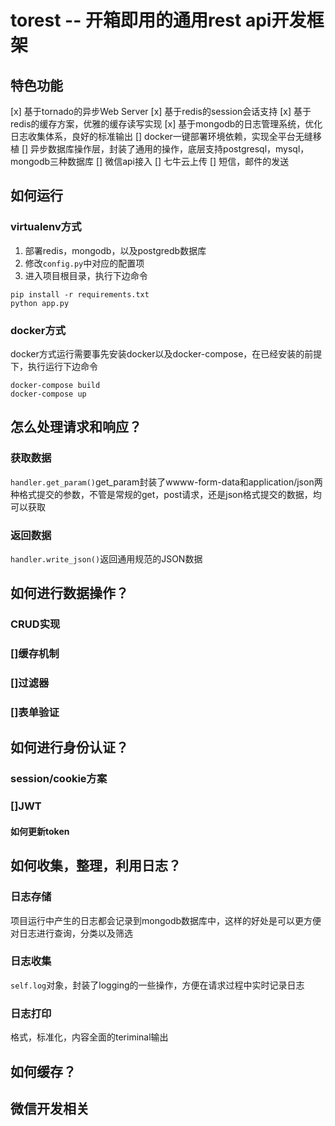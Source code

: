 # torest -- 开箱即用的通用rest api开发框架

## 特色功能
[x] 基于tornado的异步Web Server
[x] 基于redis的session会话支持
[x] 基于redis的缓存方案，优雅的缓存读写实现
[x] 基于mongodb的日志管理系统，优化日志收集体系，良好的标准输出
[] docker一键部署环境依赖，实现全平台无缝移植
[] 异步数据库操作层，封装了通用的操作，底层支持postgresql，mysql，mongodb三种数据库
[] 微信api接入
[] 七牛云上传
[] 短信，邮件的发送

## 如何运行
### virtualenv方式
1. 部署redis，mongodb，以及postgredb数据库
2. 修改`config.py`中对应的配置项
3. 进入项目根目录，执行下边命令
```
pip install -r requirements.txt
python app.py
```
### docker方式
docker方式运行需要事先安装docker以及docker-compose，在已经安装的前提下，执行运行下边命令
```
docker-compose build
docker-compose up
```


## 怎么处理请求和响应？
### 获取数据
`handler.get_param()`get_param封装了wwww-form-data和application/json两种格式提交的参数，不管是常规的get，post请求，还是json格式提交的数据，均可以获取
### 返回数据
`handler.write_json()`返回通用规范的JSON数据

## 如何进行数据操作？
### CRUD实现
### []缓存机制
### []过滤器
### []表单验证

## 如何进行身份认证？
### session/cookie方案
### []JWT
#### 如何更新token

## 如何收集，整理，利用日志？
### 日志存储
项目运行中产生的日志都会记录到mongodb数据库中，这样的好处是可以更方便对日志进行查询，分类以及筛选
### 日志收集
`self.log`对象，封装了logging的一些操作，方便在请求过程中实时记录日志
### 日志打印
格式，标准化，内容全面的teriminal输出

## 如何缓存？

## 微信开发相关
